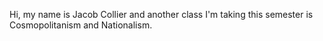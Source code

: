 Hi, my name is Jacob Collier and another class I'm taking this semester is Cosmopolitanism and Nationalism.
